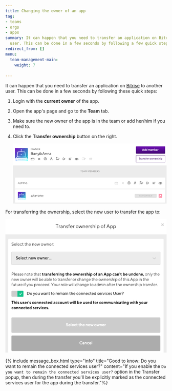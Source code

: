 ```yaml
---
title: Changing the owner of an app
tag:
- teams
- orgs
- apps
summary: It can happen that you need to transfer an application on Bitrise to another
  user. This can be done in a few seconds by following a few quick steps.
redirect_from: []
menu:
  team-management-main:
    weight: 7

---
```

It can happen that you need to transfer an application on [Bitrise](https://www.bitrise.io) to another user. This can be done in a few seconds by following these quick steps:

1. Login with the **current owner** of the app.
2. Open the app's page and go to the **Team** tab.
3. Make sure the new owner of the app is in the team or add her/him if you need to.
4. Click the **Transfer ownership** button on the right.

   ![](/img/change-role.png)

For transferring the ownership, select the new user to transfer the app to:

![](/img/select-owner.png)

{% include message_box.html type="info" title="Good to know: Do you want to remain the connected services user?" content="If you enable the `Do you want to remain the connected services user?` option in the Transfer popup, then during the transfer you'll be explicitly marked as the connected services user for the app during the transfer."%}